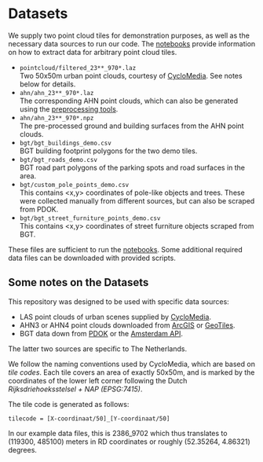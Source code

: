 # Datasets

We supply two point cloud tiles for demonstration purposes, as well as the necessary data sources to run our code. The [notebooks](../notebooks/) provide information on how to extract data for arbitrary point cloud tiles.

* `pointcloud/filtered_23**_970*.laz`  
  Two 50x50m urban point clouds, courtesy of [CycloMedia](https://www.cyclomedia.com/). See notes below for details.
* `ahn/ahn_23**_970*.laz`  
  The corresponding AHN point clouds, which can also be generated using the [preprocessing tools](../notebooks/1.%20AHN%20preprocessing.ipynb).
* `ahn/ahn_23**_970*.npz`  
  The pre-processed ground and building surfaces from the AHN point clouds.
* `bgt/bgt_buildings_demo.csv`  
  BGT building footprint polygons for the two demo tiles.
* `bgt/bgt_roads_demo.csv`  
  BGT road part polygons of the parking spots and road surfaces in the area.
* `bgt/custom_pole_points_demo.csv`  
  This contains <x,y> coordinates of pole-like objects and trees. These were collected manually from different sources, but can also be scraped from PDOK.
* `bgt/bgt_street_furniture_points_demo.csv`  
  This contains <x,y> coordinates of street furniture objects scraped from BGT.
    
These files are sufficient to run the [notebooks](../notebooks). Some additional required data files can be downloaded with provided scripts.


## Some notes on the Datasets

This repository was designed to be used with specific data sources:

* LAS point clouds of urban scenes supplied by [CycloMedia](https://www.cyclomedia.com/).
* AHN3 or AHN4 point clouds downloaded from [ArcGIS](https://www.arcgis.com/apps/Embed/index.html?appid=a3dfa5a818174aa787392e461c80f781) or [GeoTiles](https://geotiles.nl).
* BGT data down from [PDOK](https://www.pdok.nl/) or the [Amsterdam API](https://map.data.amsterdam.nl/maps/bgtobjecten?).

The latter two sources are specific to The Netherlands.

We follow the naming conventions used by CycloMedia, which are based on _tile codes_. Each tile covers an area of exactly 50x50m, and is marked by the coordinates of the lower left corner following the Dutch _Rijksdriehoeksstelsel + NAP (EPSG:7415)_.

The tile code is generated as follows:

`tilecode = [X-coordinaat/50]_[Y-coordinaat/50]`

In our example data files, this is 2386_9702 which thus translates to (119300, 485100) meters in RD coordinates or roughly (52.35264, 4.86321) degrees.
